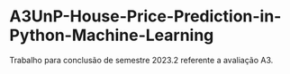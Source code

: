 # A3UnP-House-Price-Prediction-in-Python-Machine-Learning
Trabalho para conclusão de semestre 2023.2 referente a avaliação A3.
